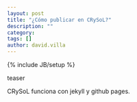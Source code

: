 ```yaml
---
layout: post
title: "¿Cómo publicar en CRySoL?"
description: ""
category:
tags: []
author: david.villa
---
```

{% include JB/setup %}


teaser

<!--more-->

CRySoL funciona con jekyll y github pages.
